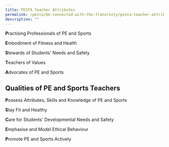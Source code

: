 ```yaml
---
title: PESTA Teacher Attributes
permalink: /pesta/be-connected-with-the-fraternity/pesta-teacher-attributes/
description: ""
---
```

**P**ractising Professionals of PE and Sports  
  
**E**mbodiment of Fitness and Health  
  
**S**tewards of Students' Needs and Safety  
  
**T**eachers of Values  
  
**A**dvocates of PE and Sports

Qualities of PE and Sports Teachers 
--------------------------------------

**P**ossess Attributes, Skills and Knowledge of PE and Sports  
  
**S**tay Fit and Healthy  
  
**C**are for Students' Developmental Needs and Safety  
  
**E**mphasise and Model Ethical Behaviour  
  
**P**romote PE and Sports Actively